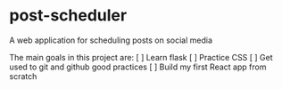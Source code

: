 # post-scheduler
A web application for scheduling posts on social media

The main goals in this project are:
[ ] Learn flask
[ ] Practice CSS
[ ] Get used to git and github good practices
[ ] Build my first React app from scratch

